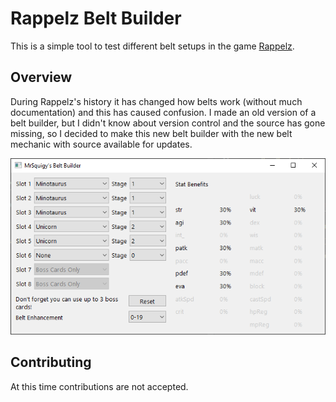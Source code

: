 # Rappelz Belt Builder

This is a simple tool to test different belt setups in the game [Rappelz](http://en.rappelz.webzen.com).

## Overview

During Rappelz's history it has changed how belts work (without much documentation) and this has caused confusion. I made an old version of a belt builder, but I didn't know about version control and the source has gone missing, so I decided to make this new belt builder with the new belt mechanic with source available for updates.

![screenshot](screenshot.png)

## Contributing
At this time contributions are not accepted.